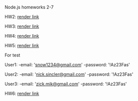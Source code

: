 Node.js homeworks 2-7

HW2: [render link](https://nodejs-hw-mongodb-tpv0.onrender.com/contacts)

HW3: [render link](https://nodejs-hw-mongodb-2-6rpn.onrender.com/contacts)

HW4: [render link](https://nodejs-hw-mongodb-3-m5n7.onrender.com/contacts)

HW5: [render link](https://nodejs-hw-mongodb-4-zaum.onrender.com/)

For test


User1: 
    -email:    'snow1234@gmail.com'
    -password: '!Az23Fas'


User2: 
    -email:    'nick.sincler@gmail.com'
    -password: '!Az23Fas'


User3: 
    -email:    'zick.mik@gmail.com'
    -password: '!Az23Fas'


HW6: [render link](https://nodejs-hw-mongodb-5-b0vp.onrender.com)